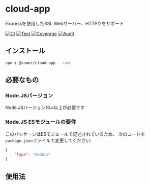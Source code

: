 # cloud-app
Expressを使用したSSL Webサーバー、HTTP/2をサポート

[![CI](https://github.com/sumor-cloud/cloud-app/actions/workflows/ci.yml/badge.svg)](https://github.com/sumor-cloud/cloud-app/actions/workflows/ci.yml)
[![Test](https://github.com/sumor-cloud/cloud-app/actions/workflows/ut.yml/badge.svg)](https://github.com/sumor-cloud/cloud-app/actions/workflows/ut.yml)
[![Coverage](https://github.com/sumor-cloud/cloud-app/actions/workflows/coverage.yml/badge.svg)](https://github.com/sumor-cloud/cloud-app/actions/workflows/coverage.yml)
[![Audit](https://github.com/sumor-cloud/cloud-app/actions/workflows/audit.yml/badge.svg)](https://github.com/sumor-cloud/cloud-app/actions/workflows/audit.yml)

## インストール
```bash
npm i @sumor/cloud-app --save
```

## 必要なもの

### Node.JSバージョン
Node.JSバージョン16.x以上が必要です

### Node.JS ESモジュールの要件
このパッケージはESモジュールで記述されているため、
次のコードを```package.json```ファイルで変更してください:
```json
{
    "type": "module"
}
```

## 使用法
